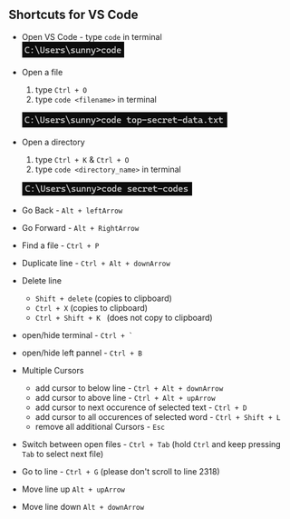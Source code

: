 ## Shortcuts for VS Code

- Open VS Code - type `code` in terminal                
    ![open vs code](assets/open-vs-code.png)

- Open a file 
  1.  type `Ctrl + O`
  2.  type `code <filename>` in terminal

    ![open vs code](assets/vs-code-open-file.png)

- Open a directory
  1. type `Ctrl + K` & `Ctrl + O`
  2. type `code <directory_name>` in terminal
  
  ![open vs code](assets/vs-code-open-directory.png)

- Go Back - `Alt + leftArrow`
- Go Forward - `Alt + RightArrow`
- Find a file - `Ctrl + P`
- Duplicate line - `Ctrl + Alt + downArrow`
- Delete line 
  - `Shift + delete` (copies to clipboard)
  - `Ctrl + X` (copies to clipboard)
  - `Ctrl + Shift + K ` (does not copy to clipboard)
- open/hide terminal - ``Ctrl + ` ``
- open/hide left pannel - ``Ctrl + B ``
- Multiple Cursors
  - add cursor to below line - `Ctrl + Alt + downArrow`
  - add cursor to above line - `Ctrl + Alt + upArrow`
  - add cursor to next occurence of selected text - `Ctrl + D`
  - add cursor to all occurences of selected word - `Ctrl + Shift + L`
  - remove all additional Cursors - `Esc`

- Switch between open files - `Ctrl + Tab` (hold `Ctrl` and keep pressing `Tab` to select next file)

- Go to line - `Ctrl + G` (please don't scroll to line 2318)
- Move line up `Alt + upArrow`
- Move line down `Alt + downArrow`